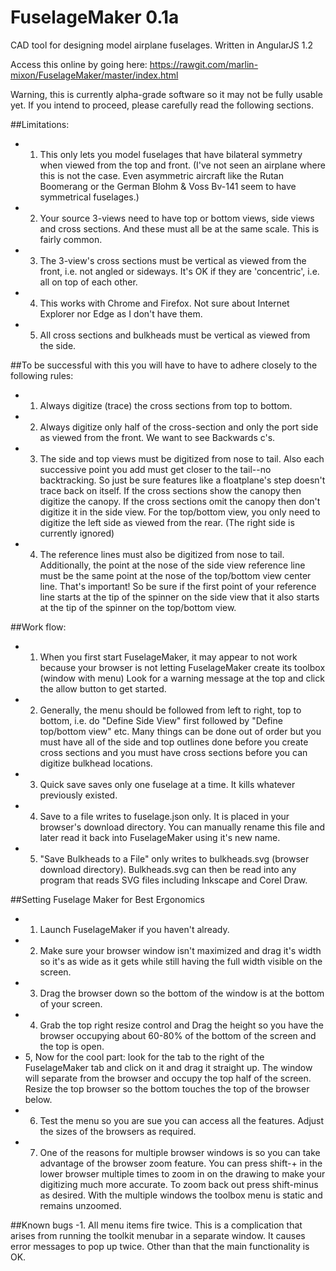 # FuselageMaker 0.1a
CAD tool for designing model airplane fuselages. Written in AngularJS 1.2

Access this online by going here: https://rawgit.com/marlin-mixon/FuselageMaker/master/index.html

Warning, this is currently alpha-grade software so it may not be fully usable yet.  If you intend to proceed, please carefully read the following sections.

##Limitations:
- 1. This only lets you model fuselages that have bilateral symmetry when viewed from the top and front.  (I've not seen an airplane where this is not the case. Even asymmetric aircraft like the Rutan Boomerang or the German Blohm & Voss Bv-141 seem to have symmetrical fuselages.)
- 2. Your source 3-views need to have top or bottom views, side views and cross sections. And these must all be at the same scale.  This is fairly common.
- 3. The 3-view's cross sections must be vertical as viewed from the front, i.e. not angled or sideways.  It's OK if they are 'concentric', i.e. all on top of each other.  
- 4. This works with Chrome and Firefox. Not sure about Internet Explorer nor Edge as I don't have them.
- 5. All cross sections and bulkheads must be vertical as viewed from the side.


##To be successful with this you will have to have to adhere closely to the following rules:
- 1. Always digitize (trace) the cross sections from top to bottom.
- 2. Always digitize only half of the cross-section and only the port side as viewed from the front.  We want to see Backwards c's.
- 3. The side and top views must be digitized from nose to tail. Also each successive point you add must get closer to the tail--no backtracking.  So just be sure features like a floatplane's step doesn't trace back on itself.  If the cross sections show the canopy then digitize the canopy.  If the cross sections omit the canopy then don't digitize it in the side view. For the top/bottom view, you only need to digitize the left side as viewed from the rear. (The right side is currently ignored)
- 4. The reference lines must also be digitized from nose to tail. Additionally, the point at the nose of the side view reference line must be the same point at the nose of the top/bottom view center line.  That's important! So be sure if the first point of your reference line starts at the tip of the spinner on the side view that it also starts at the tip of the spinner on the top/bottom view.

##Work flow:
- 1. When you first start FuselageMaker, it may appear to not work because your browser is not letting FuselageMaker create its toolbox (window with menu)  Look for a warning message at the top and click the allow button to get started.
- 2. Generally, the menu should be followed from left to right, top to bottom, i.e. do "Define Side View" first followed by "Define top/bottom view" etc.  Many things can be done out of order but you must have all of the side and top outlines done before you create cross sections and you must have cross sections before you can digitize bulkhead locations.
- 3. Quick save saves only one fuselage at a time.  It kills whatever previously existed.
- 4. Save to a file writes to fuselage.json only. It is placed in your browser's download directory.  You can manually rename this file and later read it back into FuselageMaker using it's new name.
- 5. "Save Bulkheads to a File" only writes to bulkheads.svg (browser download directory).  Bulkheads.svg can then be read into any program that reads SVG files including Inkscape and Corel Draw.

##Setting Fuselage Maker for Best Ergonomics
- 1. Launch FuselageMaker if you haven't already.
- 2. Make sure your browser window isn't maximized and drag it's width so it's as wide as it gets while still having the full width visible on the screen.
- 3. Drag the browser down so the bottom of the window is at the bottom of your screen.
- 4. Grab the top right resize control and Drag the height so you have the browser occupying about 60-80% of the bottom of the screen and the top is open.
- 5, Now for the cool part: look for the tab to the right of the FuselageMaker tab and click on it and drag it straight up.  The window will separate from the browser and occupy the top half of the screen.  Resize the top browser so the bottom touches the top of the browser below.
- 6. Test the menu so you are sue you can access all the features.  Adjust the sizes of the browsers as required.
- 7. One of the reasons for multiple browser windows is so you can take advantage of the browser zoom feature.  You can press shift-+ in the lower browser multiple times to zoom in on the drawing to make your digitizing much more accurate.  To zoom back out press shift-minus as desired.  With the multiple windows the toolbox menu is static and remains unzoomed.

##Known bugs
-1. All menu items fire twice.  This is a complication that arises from running the toolkit menubar in a separate window.  It causes error messages to pop up twice.  Other than that the main functionality is OK.
